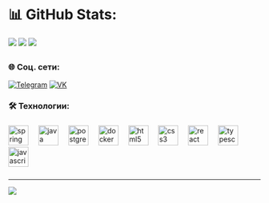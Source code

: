 
# 📊 GitHub Stats:
![](https://github-profile-summary-cards.vercel.app/api/cards/profile-details?username=rof1an&theme=tokyonight)
![](https://github-readme-stats.vercel.app/api/top-langs/username=rof1an&theme=tokyonight&hide_border=true&include_all_commits=false&count_private=false&layout=compact)
![](https://github-readme-stats.vercel.app/api/top-langs/?username=rof1an&theme=tokyonight&hide_border=true&include_all_commits=true&count_private=false&layout=compact) 

##  <h3 align="left">🌐 Соц. сети:</h3>
[![Telegram](https://img.shields.io/badge/-Telegram-blue?style=for-the-badge&logo=Telegram&logoColor=white)](https://t.me/rflwnq)
[![VK](https://img.shields.io/badge/ВКонтакте-blue?style=for-the-badge&logo=VK&logoColor=white)](https://vk.com/yegorowns)


###

<h3 align="left">🛠 Технологии:</h3>

###

<div align="left">
  <img src="https://skillicons.dev/icons?i=spring" height="40" alt="spring logo"  />
  <img width="12" />
  <img src="https://skillicons.dev/icons?i=java" height="40" alt="java logo"  />
  <img width="12" />
  <img src="https://skillicons.dev/icons?i=postgres" height="40" alt="postgresql logo"  />
  <img width="12" />
  <img src="https://skillicons.dev/icons?i=docker" height="40" alt="docker logo"  />
  <img width="12" />
  <img src="https://cdn.jsdelivr.net/gh/devicons/devicon/icons/html5/html5-original.svg" height="40" alt="html5 logo"  />
  <img width="12" />
  <img src="https://cdn.jsdelivr.net/gh/devicons/devicon/icons/css3/css3-original.svg" height="40" alt="css3 logo"  />
  <img width="12" />
  <img src="https://cdn.jsdelivr.net/gh/devicons/devicon/icons/react/react-original.svg" height="40" alt="react logo"  />
  <img width="12" />
  <img src="https://skillicons.dev/icons?i=typescript" height="40" alt="typescript logo"  />
  <img width="12" />
  <img src="https://cdn.jsdelivr.net/gh/devicons/devicon/icons/javascript/javascript-original.svg" height="40" alt="javascript logo"  />
  <img width="12" />
</div>

###

---
[![](https://visitcount.itsvg.in/api?id=rof1an&icon=0&color=0)](https://visitcount.itsvg.in)
